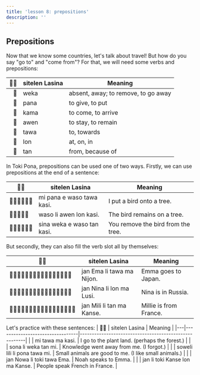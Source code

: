 ```yaml
---
title: 'lesson 8: prepositions'
description: ''
---
```

## Prepositions

Now that we know some countries, let's talk about travel! But how do you say "go to" and "come from"? For that, we will need some verbs and prepositions:

| 󱥠󱥔 | sitelen Lasina | Meaning                             |
|-------------:|----------------|-------------------------------------|
| 󱥶 | weka | absent, away; to remove, to go away |
| 󱥌 | pana | to give, to put                     |
| 󱤖 | kama | to come, to arrive                  |
| 󱤈 | awen | to stay, to remain                  |
| 󱥩 | tawa | to, towards |
| 󱤬 | lon  | at, on, in |
| 󱥧 | tan  | from, because of |

In Toki Pona, prepositions can be used one of two ways. Firstly, we can use prepositions at the end of a sentence:

| 󱥠󱥔 | sitelen Lasina | Meaning                             |
|--------|----------------------------|------------------------------------|
| 󱤴󱥌󱤉󱥴󱥩󱤗 | mi pana e waso tawa kasi.  | I put a bird onto a tree.          |
| 󱥴󱤧󱤈󱤬󱤗  | waso li awen lon kasi.     | The bird remains on a tree.        |
| 󱥞󱥶󱤉󱥴󱥧󱤗 | sina weka e waso tan kasi. | You remove the bird from the tree. |

But secondly, they can also fill the verb slot all by themselves:

| 󱥠󱥔                | sitelen Lasina            | Meaning                |
|-------------------|---------------------------|------------------------|
| 󱤑󱦐󱤉󱤰󱤈󱦑󱤧󱥩󱤰󱦐󱥁󱤍󱤑󱥆󱥁󱦑  | jan Ema li tawa ma Nijon. | Emma goes to Japan.    |
| 󱤑󱦐󱥁󱤍󱥁󱤈󱦑󱤧󱤬󱤰󱦐󱤧󱥱󱥞󱤍󱦑  | jan Nina li lon ma Lusi.  | Nina is in Russia.     |
| 󱤑󱦐󱤴󱤍󱤧󱤍󱦑󱤧󱥧󱤰󱦐󱤗󱤂󱥁󱥞󱤉󱦑 | jan Mili li tan ma Kanse. | Millie is from France. |

Let's practice with these sentences:
| 󱥠󱥔                | sitelen Lasina            | Meaning                |
|---|---------------------------------|-------------------------------------------------------|
|   | mi tawa ma kasi.                | I go to the plant land. (perhaps the forest.)         |
|   | sona li weka tan mi.            | Knowledge went away from me. (I forgot.)              |
|   | soweli lili li pona tawa mi.    | Small animals are good to me. (I like small animals.) |
|   | jan Nowa li toki tawa Ema.      | Noah speaks to Emma.                                  |
|   | jan li toki Kanse lon ma Kanse. | People speak French in France.                        |
